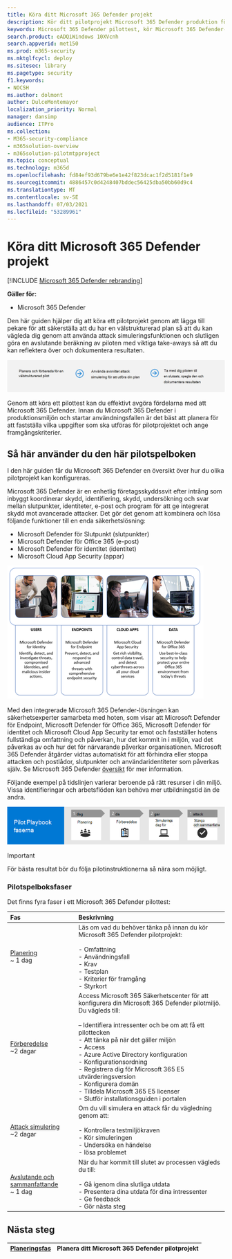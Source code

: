 ```yaml
---
title: Köra ditt Microsoft 365 Defender projekt
description: Kör ditt pilotprojekt Microsoft 365 Defender produktion för att effektivt avgöra vilka fördelar och införande av Microsoft 365 Defender.
keywords: Microsoft 365 Defender pilottest, kör Microsoft 365 Defender-pilotprojekt, utvärdera Microsoft 365 Defender i produktion, Microsoft 365 Defender-pilotprojekt, cybersäkerhet, avancerade beständiga hot, företagssäkerhet, enheter, enheter, identitet, användare, data, program, incidenter, automatiserad undersökning och åtgärd, avancerad sökning
search.product: eADQiWindows 10XVcnh
search.appverid: met150
ms.prod: m365-security
ms.mktglfcycl: deploy
ms.sitesec: library
ms.pagetype: security
f1.keywords:
- NOCSH
ms.author: dolmont
author: DulceMontemayor
localization_priority: Normal
manager: dansimp
audience: ITPro
ms.collection:
- M365-security-compliance
- m365solution-overview
- m365solution-pilotmtpproject
ms.topic: conceptual
ms.technology: m365d
ms.openlocfilehash: fd84ef93d679be6e1e42f823dcac1f2d5181f1e9
ms.sourcegitcommit: 4886457c0d4248407bddec56425dba50bb60d9c4
ms.translationtype: MT
ms.contentlocale: sv-SE
ms.lasthandoff: 07/03/2021
ms.locfileid: "53289961"
---
```

# <a name="run-your-pilot-microsoft-365-defender-project"></a>Köra ditt Microsoft 365 Defender projekt 

[!INCLUDE [Microsoft 365 Defender rebranding](../includes/microsoft-defender.md)]


**Gäller för:**
- Microsoft 365 Defender


Den här guiden hjälper dig att köra ett pilotprojekt genom att lägga till pekare för att säkerställa att du har en välstrukturerad plan så att du kan vägleda dig genom att använda attack simuleringsfunktionen och slutligen göra en avslutande beräkning av piloten med viktiga take-aways så att du kan reflektera över och dokumentera resultaten.

![Faser i körningen av Microsoft 365 Defender pilot](../../media/pilotphases.png)


Genom att köra ett pilottest kan du effektivt avgöra fördelarna med att Microsoft 365 Defender. Innan du Microsoft 365 Defender i produktionsmiljön och startar användningsfallen är det bäst att planera för att fastställa vilka uppgifter som ska utföras för pilotprojektet och ange framgångskriterier. 


## <a name="how-to-use-this-pilot-playbook"></a>Så här använder du den här pilotspelboken

I den här guiden får du Microsoft 365 Defender en översikt över hur du olika pilotprojekt kan konfigureras. 

Microsoft 365 Defender är en enhetlig företagsskyddssvit efter intrång som inbyggt koordinerar skydd, identifiering, skydd, undersökning och svar mellan slutpunkter, identiteter, e-post och program för att ge integrerat skydd mot avancerade attacker. Det gör det genom att kombinera och lösa följande funktioner till en enda säkerhetslösning:

- Microsoft Defender för Slutpunkt (slutpunkter)
- Microsoft Defender för Office 365 (e-post)
- Microsoft Defender för identitet (identitet)
- Microsoft Cloud App Security (appar)

![Bild of_Microsoft 365 Defender-lösning för användare, Microsoft Defender för identitet, för slutpunkter Microsoft Defender för slutpunkt, för molnappar, Microsoft Cloud App Security och för data, Microsoft Defender för Office 365](../../media/mtp/m365pillars.png)

Med den integrerade Microsoft 365 Defender-lösningen kan säkerhetsexperter samarbeta med hoten, som visar att Microsoft Defender för Endpoint, Microsoft Defender för Office 365, Microsoft Defender för identitet och Microsoft Cloud App Security tar emot och fastställer hotens fullständiga omfattning och påverkan, hur det kommit in i miljön, vad det påverkas av och hur det för närvarande påverkar organisationen. Microsoft 365 Defender åtgärder vidtas automatiskt för att förhindra eller stoppa attacken och postlådor, slutpunkter och användaridentiteter som påverkas själv. Se Microsoft 365 Defender [översikt](microsoft-365-defender.md) för mer information.

Följande exempel på tidslinjen varierar beroende på rätt resurser i din miljö. Vissa identifieringar och arbetsflöden kan behöva mer utbildningstid än de andra.

![Exempel på tidslinje i en Microsoft 365 Defender pilot](../../media/phase-diagrams/pilot-phases.png)

> [!IMPORTANT]
> För bästa resultat bör du följa pilotinstruktionerna så nära som möjligt.

### <a name="pilot-playbook-phases"></a>Pilotspelboksfaser

Det finns fyra faser i ett Microsoft 365 Defender pilottest:

|Fas | Beskrivning |
|:-------|:-----|
| [Planering](m365d-pilot-plan.md)<br> ~ 1 dag| Läs om vad du behöver tänka på innan du kör Microsoft 365 Defender pilotprojekt: <br><br>- Omfattning <br> - Användningsfall <br>- Krav <br>- Testplan <br> - Kriterier för framgång <br> - Styrkort 
| [Förberedelse](m365d-evaluation.md) <br>~2 dagar|  Access Microsoft 365 Säkerhetscenter för att konfigurera din Microsoft 365 Defender pilotmiljö. Du vägleds till:<br><br>– Identifiera intressenter och be om att få ett pilottecken <br> - Att tänka på när det gäller miljön <br>- Access <br>- Azure Active Directory konfiguration <br> - Konfigurationsordning <br> - Registrera dig för Microsoft 365 E5 utvärderingsversion <br> - Konfigurera domän <br>- Tilldela Microsoft 365 E5 licenser <br> - Slutför installationsguiden i portalen|
| [Attack simulering](m365d-pilot-simulate.md) <br>~2 dagar| Om du vill simulera en attack får du vägledning genom att:<br><br>- Kontrollera testmiljökraven <br>- Kör simuleringen <br>- Undersöka en händelse <br>- lösa problemet 
| [Avslutande och sammanfattande](m365d-pilot-close.md) <br>~ 1 dag| När du har kommit till slutet av processen vägleds du till:<br><br>- Gå igenom dina slutliga utdata<br>- Presentera dina utdata för dina intressenter <br>- Ge feedback <br>- Gör nästa steg 

## <a name="next-step"></a>Nästa steg

|[Planeringsfas](m365d-pilot-plan.md) | Planera ditt Microsoft 365 Defender pilotprojekt 
|:-------|:-----|
